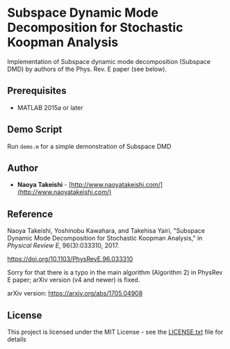 # Subspace Dynamic Mode Decomposition for Stochastic Koopman Analysis

Implementation of Subspace dynamic mode decomposition (Subspace DMD) by authors of the Phys. Rev. E paper (see below).

## Prerequisites

- MATLAB 2015a or later

## Demo Script

Run `demo.m` for a simple demonstration of Subspace DMD

## Author

*  **Naoya Takeishi** - [http://www.naoyatakeishi.com/](http://www.naoyatakeishi.com/)

## Reference

Naoya Takeishi, Yoshinobu Kawahara, and Takehisa Yairi, "Subspace Dynamic Mode Decomposition for Stochastic Koopman Analysis," in *Physical Review E*, 96(3):033310, 2017.

<https://doi.org/10.1103/PhysRevE.96.033310>

Sorry for that there is a typo in the main algorithm (Algorithm 2) in PhysRev E paper; arXiv version (v4 and newer) is fixed.

arXiv version: <https://arxiv.org/abs/1705.04908>

## License

This project is licensed under the MIT License - see the [LICENSE.txt](LICENSE.txt) file for details

